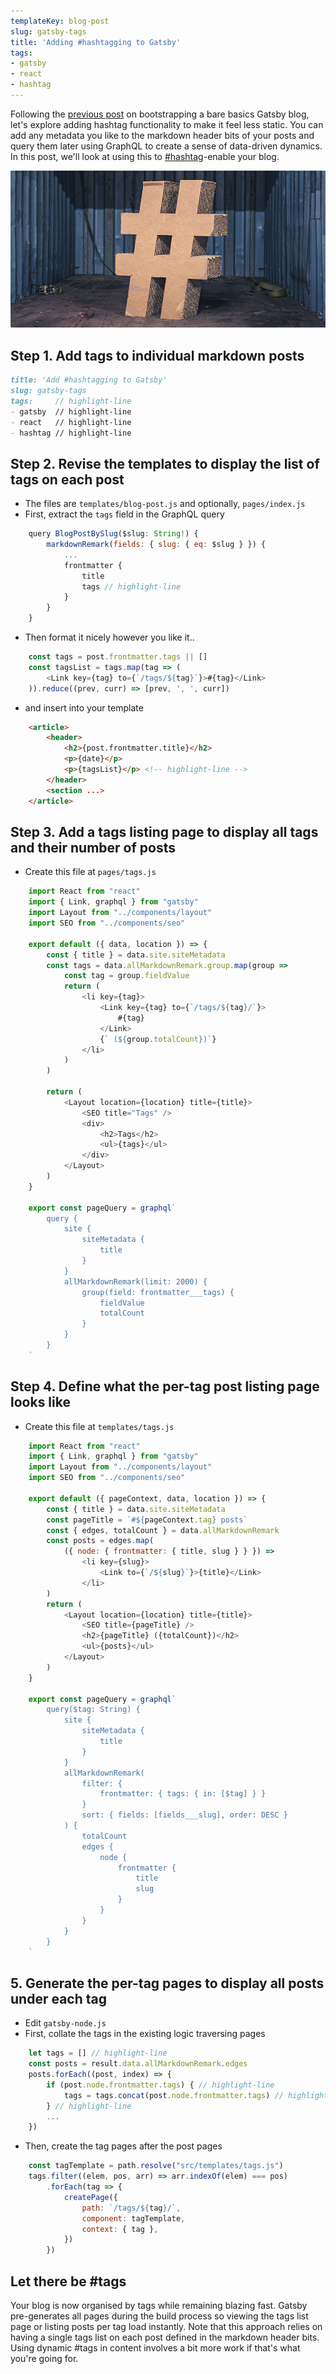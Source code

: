 ```yaml
---
templateKey: blog-post
slug: gatsby-tags
title: 'Adding #hashtagging to Gatsby'
tags:
- gatsby
- react
- hashtag
---
```

Following the [previous post](/hello-gatsby) on bootstrapping a bare basics Gatsby blog,
let's explore adding hashtag functionality to make it feel less static. You can add any
metadata you like to the markdown header bits of your posts and query them later using
GraphQL to create a sense of data-driven dynamics. In this post, we'll look at using this
to [#hashtag](/tags/hashtag)-enable your blog.

![alt text](../assets/hashtag.jpg "Hashtags. Photo by Jan Baborák on Unsplash.")

## Step 1. Add tags to individual markdown posts
```markdown
title: 'Add #hashtagging to Gatsby'
slug: gatsby-tags
tags:     // highlight-line
- gatsby  // highlight-line
- react   // highlight-line
- hashtag // highlight-line
```

## Step 2. Revise the templates to display the list of tags on each post
* The files are `templates/blog-post.js` and optionally, `pages/index.js`
* First, extract the `tags` field in the GraphQL query
```javascript
    query BlogPostBySlug($slug: String!) {
        markdownRemark(fields: { slug: { eq: $slug } }) {
            ...
            frontmatter {
                title
                tags // highlight-line
            }
        }
    }
```
* Then format it nicely however you like it..
```javascript
    const tags = post.frontmatter.tags || []
    const tagsList = tags.map(tag => (
        <Link key={tag} to={`/tags/${tag}`}>#{tag}</Link>
    )).reduce((prev, curr) => [prev, ', ', curr])
```
* and insert into your template
```html
    <article>
        <header>
            <h2>{post.frontmatter.title}</h2>
            <p>{date}</p>
            <p>{tagsList}</p> <!-- highlight-line -->
        </header>
        <section ...>
    </article>
```

## Step 3. Add a tags listing page to display all tags and their number of posts
* Create this file at `pages/tags.js`
```javascript
    import React from "react"
    import { Link, graphql } from "gatsby"
    import Layout from "../components/layout"
    import SEO from "../components/seo"

    export default ({ data, location }) => {
        const { title } = data.site.siteMetadata
        const tags = data.allMarkdownRemark.group.map(group =>
            const tag = group.fieldValue
            return (
                <li key={tag}>
                    <Link key={tag} to={`/tags/${tag}/`}>
                        #{tag}
                    </Link>
                    {` (${group.totalCount})`}
                </li>
            )
        )

        return (
            <Layout location={location} title={title}>
                <SEO title="Tags" />
                <div>
                    <h2>Tags</h2>
                    <ul>{tags}</ul>
                </div>
            </Layout>
        )
    }

    export const pageQuery = graphql`
        query {
            site {
                siteMetadata {
                    title
                }
            }
            allMarkdownRemark(limit: 2000) {
                group(field: frontmatter___tags) {
                    fieldValue
                    totalCount
                }
            }
        }
    `
```

## Step 4. Define what the per-tag post listing page looks like
* Create this file at `templates/tags.js`
```javascript
    import React from "react"
    import { Link, graphql } from "gatsby"
    import Layout from "../components/layout"
    import SEO from "../components/seo"

    export default ({ pageContext, data, location }) => {
        const { title } = data.site.siteMetadata
        const pageTitle = `#${pageContext.tag} posts`
        const { edges, totalCount } = data.allMarkdownRemark
        const posts = edges.map(
            ({ node: { frontmatter: { title, slug } } }) =>
                <li key={slug}>
                    <Link to={`/${slug}`}>{title}</Link>
                </li>
        )
        return (
            <Layout location={location} title={title}>
                <SEO title={pageTitle} />
                <h2>{pageTitle} ({totalCount})</h2>
                <ul>{posts}</ul>
            </Layout>
        )
    }

    export const pageQuery = graphql`
        query($tag: String) {
            site {
                siteMetadata {
                    title
                }
            }
            allMarkdownRemark(
                filter: {
                    frontmatter: { tags: { in: [$tag] } }
                }
                sort: { fields: [fields___slug], order: DESC }
            ) {
                totalCount
                edges {
                    node {
                        frontmatter {
                            title
                            slug
                        }
                    }
                }
            }
        }
    `
```

## 5. Generate the per-tag pages to display all posts under each tag
* Edit `gatsby-node.js`
* First, collate the tags in the existing logic traversing pages
```javascript
    let tags = [] // highlight-line
    const posts = result.data.allMarkdownRemark.edges
    posts.forEach((post, index) => {
        if (post.node.frontmatter.tags) { // highlight-line
            tags = tags.concat(post.node.frontmatter.tags) // highlight-line
        } // highlight-line
        ...
    })
```
* Then, create the tag pages after the post pages
```javascript
    const tagTemplate = path.resolve("src/templates/tags.js")
    tags.filter((elem, pos, arr) => arr.indexOf(elem) === pos)
        .forEach(tag => {
            createPage({
                path: `/tags/${tag}/`,
                component: tagTemplate,
                context: { tag },
            })
        })
```

## Let there be #tags
Your blog is now organised by tags while remaining blazing fast. Gatsby pre-generates
all pages during the build process so viewing the tags list page or listing posts per tag
load instantly. Note that this approach relies on having a single tags list on each post
defined in the markdown header bits. Using dynamic #tags in content involves a bit more
work if that's what you're going for.
